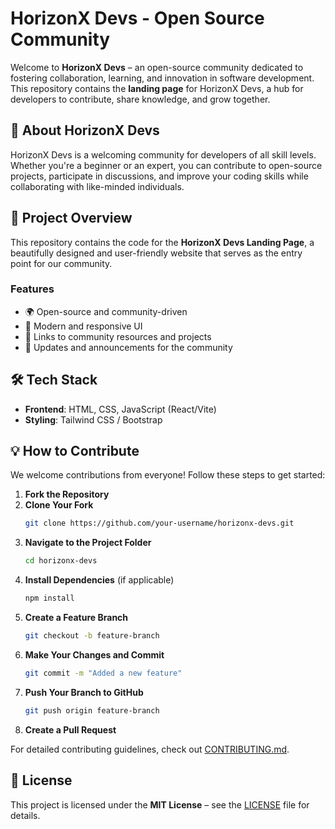 # HorizonX Devs - Open Source Community

Welcome to **HorizonX Devs** – an open-source community dedicated to fostering collaboration, learning, and innovation in software development. This repository contains the **landing page** for HorizonX Devs, a hub for developers to contribute, share knowledge, and grow together.

## 🌟 About HorizonX Devs
HorizonX Devs is a welcoming community for developers of all skill levels. Whether you're a beginner or an expert, you can contribute to open-source projects, participate in discussions, and improve your coding skills while collaborating with like-minded individuals.

## 🚀 Project Overview
This repository contains the code for the **HorizonX Devs Landing Page**, a beautifully designed and user-friendly website that serves as the entry point for our community.

### Features
- 🌍 Open-source and community-driven
- 🎨 Modern and responsive UI
- 🔗 Links to community resources and projects
- 📢 Updates and announcements for the community

## 🛠️ Tech Stack
- **Frontend**: HTML, CSS, JavaScript (React/Vite)
- **Styling**: Tailwind CSS / Bootstrap

## 💡 How to Contribute
We welcome contributions from everyone! Follow these steps to get started:

1. **Fork the Repository**
2. **Clone Your Fork**
   ```sh
   git clone https://github.com/your-username/horizonx-devs.git
   ```
3. **Navigate to the Project Folder**
   ```sh
   cd horizonx-devs
   ```
4. **Install Dependencies** (if applicable)
   ```sh
   npm install
   ```
5. **Create a Feature Branch**
   ```sh
   git checkout -b feature-branch
   ```
6. **Make Your Changes and Commit**
   ```sh
   git commit -m "Added a new feature"
   ```
7. **Push Your Branch to GitHub**
   ```sh
   git push origin feature-branch
   ```
8. **Create a Pull Request**

For detailed contributing guidelines, check out [CONTRIBUTING.md](CONTRIBUTING.md).

## 📜 License
This project is licensed under the **MIT License** – see the [LICENSE](LICENSE) file for details.

